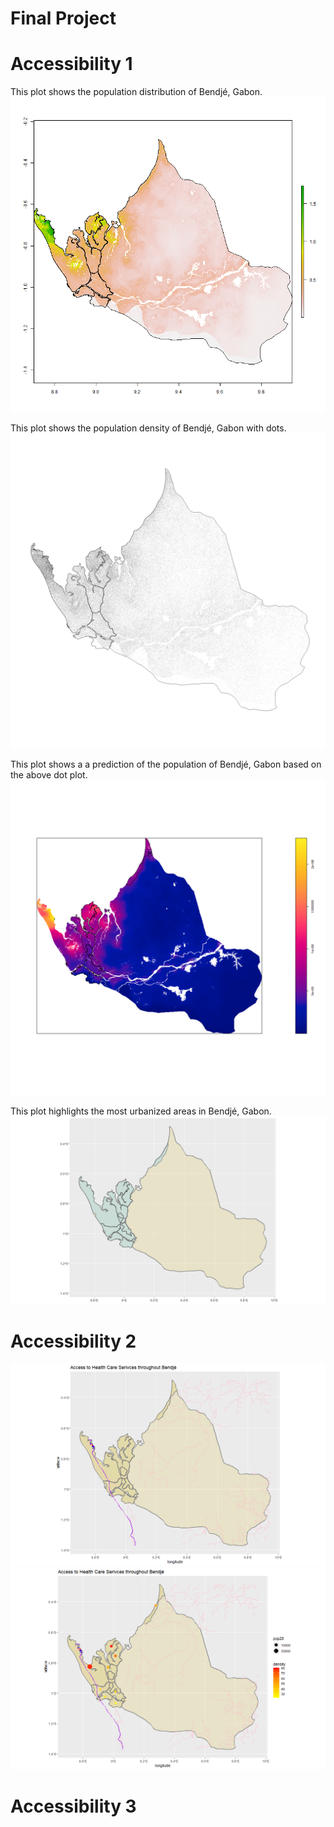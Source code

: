# Final Project

# Accessibility 1
This plot shows the population distribution of Bendjé, Gabon.
![](sm_pop20.png)

This plot shows the population density of Bendjé, Gabon with dots.
![](point_file.png)

This plot shows a a prediction of the population of Bendjé, Gabon based on the above dot plot.
![](subpolys.png)

This plot highlights the most urbanized areas in Bendjé, Gabon.
![](urban_area.png)

# Accessibility 2
![](just_roads.png)
![](pop&roads.png)
# Accessibility 3
